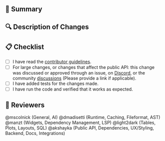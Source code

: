 ## 📝 Summary

<!--
Provide a concise summary of what this pull request is addressing.

If this PR fixes any issues, list them here by number (e.g., Fixes #123).
-->

## 🔍 Description of Changes

<!--
Detail the specific changes made in this pull request. Explain the problem addressed and how it was resolved. If applicable, provide before and after comparisons, screenshots, or any relevant details to help reviewers understand the changes easily.
-->

## 📋 Checklist

- [ ] I have read the [contributor guidelines](https://github.com/marimo-team/marimo/blob/main/CONTRIBUTING.md).
- [ ] For large changes, or changes that affect the public API: this change was discussed or approved through an issue, on [Discord](https://marimo.io/discord?ref=pr), or the community [discussions](https://github.com/marimo-team/marimo/discussions) (Please provide a link if applicable).
- [ ] I have added tests for the changes made.
- [ ] I have run the code and verified that it works as expected.

## 📜 Reviewers

<!--
Tag potential reviewers from the community or maintainers who might be interested in reviewing this pull request.

Your PR will be reviewed more quickly if you can figure out the right person to tag with @ -->

@mscolnick (General, AI)
@dmadisetti (Runtime, Caching, Fileformat, AST)
@manzt (Widgets, Dependency Management, LSP)
@light2dark (Tables, Plots, Layouts, SQL)
@akshayka (Public API, Dependencies, UX/Styling, Backend, Docs, Integrations)
